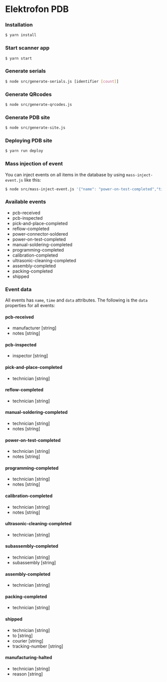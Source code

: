 Elektrofon PDB
==============

### Installation

```bash
$ yarn install
```

### Start scanner app

```bash
$ yarn start
```

### Generate serials

```bash
$ node src/generate-serials.js [identifier [count]]
```

### Generate QRcodes

```bash
$ node src/generate-qrcodes.js
```

### Generate PDB site

```bash
$ node src/generate-site.js
```

### Deploying PDB site

```bash
$ yarn run deploy
```

### Mass injection of event
You can inject events on all items in the database by using `mass-inject-event.js` like this:

```bash
$ node src/mass-inject-event.js '{"name": "power-on-test-completed","time":"2019-05-23T20:52:00.000Z","data":{"technician":"Rune Warhuus","notes":"3.3V, 13V, 1V and 1.25V tested OK"}}'
```

### Available events

- pcb-received
- pcb-inspected
- pick-and-place-completed
- reflow-completed
- power-connector-soldered
- power-on-test-completed
- manual-soldering-completed
- programming-completed
- calibration-completed
- ultrasonic-cleaning-completed
- assembly-completed
- packing-completed
- shipped

### Event data
All events has `name`, `time` and `data` attributes.
The following is the `data` properties for all events:

#### pcb-received
- manufacturer [string]
- notes [string]

#### pcb-inspected
- inspector [string]

#### pick-and-place-completed
- technician [string]

#### reflow-completed
- technician [string]

#### manual-soldering-completed
- technician [string]
- notes [string]

#### power-on-test-completed
- technician [string]
- notes [string]

#### programming-completed
- technician [string]
- notes [string]

#### calibration-completed
- technician [string]
- notes [string]

#### ultrasonic-cleaning-completed
- technician [string]

#### subassembly-completed
- technician [string]
- subassembly [string]

#### assembly-completed
- technician [string]

#### packing-completed
- technician [string]

#### shipped
- technician [string]
- to [string]
- courier [string]
- tracking-number [string]

#### manufacturing-halted
- technician [string]
- reason [string]
